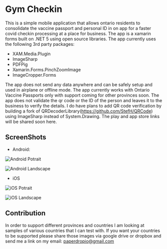 # Gym Checkin
This is a simple mobile application that allows ontario residents to consolidate the vaccine passport and personal ID in on app for a faster covid checkin processing at a place for business. The app is a xamarin forms built on .NET 5 using open source libraries. The app currently uses the following 3rd party packages:

- XAM.Media.Plugin
- ImageSharp
- PDFPig
- Xamarin.Forms.PinchZoomImage
- ImageCropper.Forms

 The app does not send any data anywhere and can be safely setup and used in airplane or offline mode. The app currently works with Ontario Vaccine Passports only with support coming for other provinces soon. The app does not validate the qr code or the ID of the person and leaves it to the business to verify the details. I do have plans to add QR code verification by building a fork of QRDecoderLibrary(https://github.com/StefH/QRCode) using ImageSharp instead of System.Drawing. The play and app store links will be shared soon here.

 ## ScreenShots

 - Android:

![Android Potrait](/resources/android_potrait.png)

![Android Landscape](/resources/android_landscape.png)

 - iOS

![iOS Potrait](/resources/ios_potrait.png)

![iOS Landscape](/resources/ios_landscape.png)


 ## Contribution
In order to support different provinces and countries I am looking at samples of various countries that I can test with. If you want your countries to be supported please share those images via google drive or dropbox and send me a link on my email: paperdropio@gmail.com

